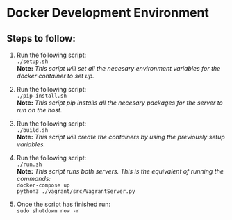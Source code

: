 # Docker Development Environment
## Steps to follow:
1. Run the following script: <br/>
`./setup.sh` <br/>
**Note:** 
*This script will set all the necesary environment variables for the docker container to set up.* <br/>

2. Run the following script: <br/>
`./pip-install.sh`<br/>
**Note:** 
*This script pip installs all the necesary packages for the server to run on the host.* <br/>

3. Run the following script: <br/>
`./build.sh` <br/>
**Note:** 
*This script will create the containers by using the previously setup variables.* <br/>

4. Run the following script: <br/>
`./run.sh` <br/>
**Note:** 
*This script runs both servers. This is the equivalent of running the commands:* <br/>
`docker-compose up` <br/>
`python3 ./vagrant/src/VagrantServer.py` <br/>

5. Once the script has finished run: <br/>
`sudo shutdown now -r`